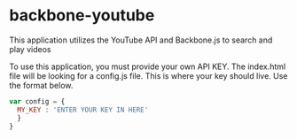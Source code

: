 # backbone-youtube

This application utilizes the YouTube API and Backbone.js to search and play videos

To use this application, you must provide your own API KEY. The index.html file will be looking
for a config.js file. This is where your key should live. Use the format below.

```javascript
var config = {
  MY_KEY : 'ENTER YOUR KEY IN HERE'
  }
}
```
